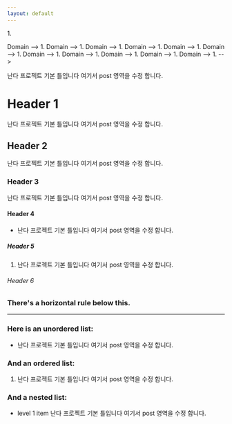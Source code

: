 ```yaml
---
layout: default
---
```


<!-- [Link to another page](./another-page.html). -->
<!-- 링크는 이런식으로 달면 된다. -->
<!-- Domain --> 1.
Domain --> 1.
Domain --> 1.
Domain --> 1.
Domain --> 1.
Domain --> 1.
Domain --> 1.
Domain --> 1.
Domain --> 1.
Domain --> 1.
Domain --> 1.
Domain --> 1. -->

난다 프로젝트 기본 틀입니다 여기서 post 영역을 수정 합니다.

# Header 1

난다 프로젝트 기본 틀입니다 여기서 post 영역을 수정 합니다.

## Header 2

난다 프로젝트 기본 틀입니다 여기서 post 영역을 수정 합니다.

### Header 3

난다 프로젝트 기본 틀입니다 여기서 post 영역을 수정 합니다.

#### Header 4

* 난다 프로젝트 기본 틀입니다 여기서 post 영역을 수정 합니다.

##### Header 5

1. 난다 프로젝트 기본 틀입니다 여기서 post 영역을 수정 합니다.

###### Header 6

### There's a horizontal rule below this.

* * *

### Here is an unordered list:

* 난다 프로젝트 기본 틀입니다 여기서 post 영역을 수정 합니다.

### And an ordered list:

1. 난다 프로젝트 기본 틀입니다 여기서 post 영역을 수정 합니다.

### And a nested list:

- level 1 item
난다 프로젝트 기본 틀입니다 여기서 post 영역을 수정 합니다.
